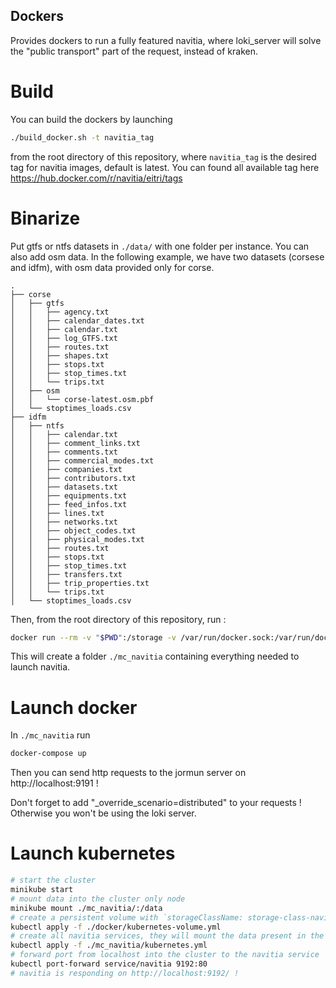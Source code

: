 
## Dockers
Provides dockers to run a fully featured navitia, where loki_server
will solve the "public transport" part of the request, instead of kraken.


# Build
You can build the dockers by launching
```bash
./build_docker.sh -t navitia_tag
```
from the root directory of this repository, where `navitia_tag` is the desired tag for navitia images, default is latest.
You can found all available tag here https://hub.docker.com/r/navitia/eitri/tags

# Binarize

Put gtfs or ntfs datasets in `./data/` with one folder per instance.
You can also add osm data.
In the following example, we have two datasets (corsese and idfm), with osm data provided only for corse.

```
.
├── corse
│   ├── gtfs
│   │   ├── agency.txt
│   │   ├── calendar_dates.txt
│   │   ├── calendar.txt
│   │   ├── log_GTFS.txt
│   │   ├── routes.txt
│   │   ├── shapes.txt
│   │   ├── stops.txt
│   │   ├── stop_times.txt
│   │   └── trips.txt
│   ├── osm
│   │   └── corse-latest.osm.pbf
│   └── stoptimes_loads.csv
├── idfm
│   ├── ntfs
│   │   ├── calendar.txt
│   │   ├── comment_links.txt
│   │   ├── comments.txt
│   │   ├── commercial_modes.txt
│   │   ├── companies.txt
│   │   ├── contributors.txt
│   │   ├── datasets.txt
│   │   ├── equipments.txt
│   │   ├── feed_infos.txt
│   │   ├── lines.txt
│   │   ├── networks.txt
│   │   ├── object_codes.txt
│   │   ├── physical_modes.txt
│   │   ├── routes.txt
│   │   ├── stops.txt
│   │   ├── stop_times.txt
│   │   ├── transfers.txt
│   │   ├── trip_properties.txt
│   │   └── trips.txt
│   └── stoptimes_loads.csv
```

Then, from the root directory of this repository, run :

```bash
docker run --rm -v "$PWD":/storage -v /var/run/docker.sock:/var/run/docker.sock   navitia/mc_bina:latest
```

This will create a folder `./mc_navitia` containing everything needed to launch navitia.

# Launch docker

In `./mc_navitia` run
```bash
docker-compose up
```

Then you can send http requests to the jormun server on http://localhost:9191 !

Don't forget to add "_override_scenario=distributed" to your requests !
Otherwise you won't be using the loki server.

# Launch kubernetes


```bash
# start the cluster
minikube start
# mount data into the cluster only node
minikube mount ./mc_navitia/:/data
# create a persistent volume with `storageClassName: storage-class-navitia`
kubectl apply -f ./docker/kubernetes-volume.yml
# create all navitia services, they will mount the data present in the persitent volume we just created
kubectl apply -f ./mc_navitia/kubernetes.yml
# forward port from localhost into the cluster to the navitia service
kubectl port-forward service/navitia 9192:80
# navitia is responding on http://localhost:9192/ !
```
